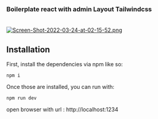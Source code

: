 ### Boilerplate react with admin Layout Tailwindcss <br /><br />

[![Screen-Shot-2022-03-24-at-02-15-52.png](https://i.postimg.cc/qqHv9FbP/Screen-Shot-2022-03-24-at-02-15-52.png)](https://postimg.cc/R6Gmtgzd)

## Installation

First, install the dependencies via npm like so:

```
npm i
```

Once those are installed, you can run with:

```
npm run dev
```

open browser with url : http://localhost:1234



